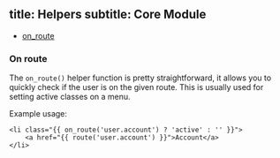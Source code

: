 title: Helpers
subtitle: Core Module
-------

- [on_route](#on_route)

### <a class="anchor" name="on_route" href="#on_route"></a> On route

The `on_route()` helper function is pretty straightforward, it allows you to quickly check if the user is on the given route. This is usually used for setting active classes on a menu.

Example usage: 

``` .language-php
<li class="{{ on_route('user.account') ? 'active' : '' }}">
    <a href="{{ route('user.account') }}">Account</a>
</li>
```

